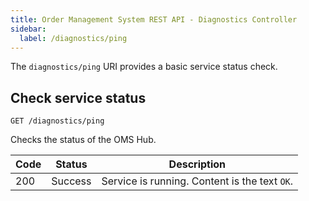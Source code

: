```yaml
---
title: Order Management System REST API - Diagnostics Controller
sidebar:
  label: /diagnostics/ping
---
```


The `diagnostics/ping` URI provides a basic service status check.

## Check service status

`GET /diagnostics/ping`

Checks the status of the OMS Hub.

| Code | Status  | Description |
|------|---------|-------------|
| 200  | Success | Service is running. Content is the text `OK`. |